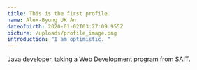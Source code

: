 ```yaml
---
title: This is the first profile.
name: Alex-Byung UK An
dateofbirth: 2020-01-02T03:27:09.955Z
picture: /uploads/profile_image.png
introduction: "I am optimistic. "
---
```

Java developer, taking a Web Development program from SAIT.